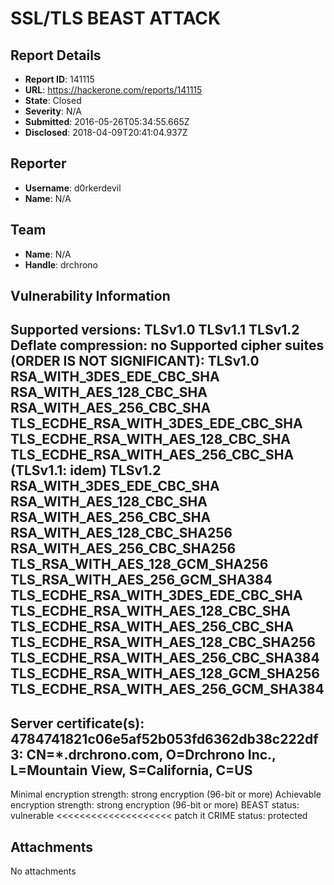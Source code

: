 # SSL/TLS BEAST ATTACK

## Report Details
- **Report ID**: 141115
- **URL**: https://hackerone.com/reports/141115
- **State**: Closed
- **Severity**: N/A
- **Submitted**: 2016-05-26T05:34:55.665Z
- **Disclosed**: 2018-04-09T20:41:04.937Z

## Reporter
- **Username**: d0rkerdevil
- **Name**: N/A

## Team
- **Name**: N/A
- **Handle**: drchrono

## Vulnerability Information
Supported versions:
 TLSv1.0 TLSv1.1 TLSv1.2
Deflate compression: no
Supported cipher suites (ORDER IS NOT SIGNIFICANT):
  TLSv1.0
     RSA_WITH_3DES_EDE_CBC_SHA
     RSA_WITH_AES_128_CBC_SHA
     RSA_WITH_AES_256_CBC_SHA
     TLS_ECDHE_RSA_WITH_3DES_EDE_CBC_SHA
     TLS_ECDHE_RSA_WITH_AES_128_CBC_SHA
     TLS_ECDHE_RSA_WITH_AES_256_CBC_SHA
  (TLSv1.1: idem)
  TLSv1.2
     RSA_WITH_3DES_EDE_CBC_SHA
     RSA_WITH_AES_128_CBC_SHA
     RSA_WITH_AES_256_CBC_SHA
     RSA_WITH_AES_128_CBC_SHA256
     RSA_WITH_AES_256_CBC_SHA256
     TLS_RSA_WITH_AES_128_GCM_SHA256
     TLS_RSA_WITH_AES_256_GCM_SHA384
     TLS_ECDHE_RSA_WITH_3DES_EDE_CBC_SHA
     TLS_ECDHE_RSA_WITH_AES_128_CBC_SHA
     TLS_ECDHE_RSA_WITH_AES_256_CBC_SHA
     TLS_ECDHE_RSA_WITH_AES_128_CBC_SHA256
     TLS_ECDHE_RSA_WITH_AES_256_CBC_SHA384
     TLS_ECDHE_RSA_WITH_AES_128_GCM_SHA256
     TLS_ECDHE_RSA_WITH_AES_256_GCM_SHA384
----------------------
Server certificate(s):
  4784741821c06e5af52b053fd6362db38c222df3: CN=*.drchrono.com, O=Drchrono Inc., L=Mountain View, S=California, C=US
----------------------
Minimal encryption strength:     strong encryption (96-bit or more)
Achievable encryption strength:  strong encryption (96-bit or more)
BEAST status: vulnerable <<<<<<<<<<<<<<<<<<<< patch it
CRIME status: protected


## Attachments
No attachments
